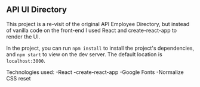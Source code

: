 ## API UI Directory

This project is a re-visit of the original API Employee Directory, but instead of vanilla code on the front-end I used React
and create-react-app to render the UI.

In the project, you can run `npm install` to install the project's dependencies, and `npm start` to view on the dev server.
The default location is `localhost:3000`.

Technologies used:
  -React
  -create-react-app
  -Google Fonts
  -Normalize CSS reset